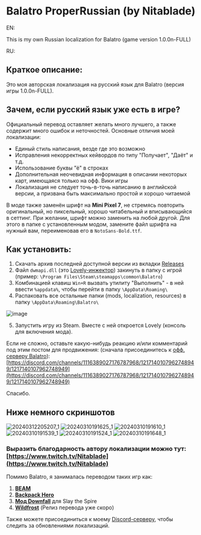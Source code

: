 # Balatro ProperRussian (by Nitablade)
EN:

This is my own Russian localization for Balatro (game version 1.0.0n-FULL)

RU:
## Краткое описание:
Это моя авторская локализация на русский язык для Balatro (версия игры 1.0.0n-FULL).

## Зачем, если русский язык уже есть в игре?

Официальный перевод оставляет желать много лучшего, а также содержит много ошибок и неточностей. Основные отличия моей локализации:

- Единый стиль написания, везде где это возможно
- Исправления некорректных кейвордов по типу "Получает", "Даёт" и т.д.
- Использование буквы "ё" в строках
- Дополнительная неочевидная информация в описании некоторых карт, имеющаяся только на офф. Вики игры
- Локализация не следует точь-в-точь написанию в английской версии, а призвана быть максимально простой и хорошо читаемой

В моде также заменён шрифт на **Mini Pixel 7**, не стремясь повторить оригинальный, но пиксельный, хорошо читабельный и вписывающийся в сеттинг. При желании, шрифт можно заменить на любой другой. Для этого в папке с установленным модом, замените файл шрифта на нужный вам, переименовав его в ```NotoSans-Bold.ttf```.

## Как установить:
1. Скачать архив последней доступной версии из вкладки [Releases](https://github.com/Nitablade/Balatro_ProperRussian/releases)
2. Файл ```dwmapi.dll``` (это [Lovely-инжектор](https://github.com/ethangreen-dev/lovely-injector/releases)) закинуть в папку с игрой (пример: ```\Program Files\Steam\steamapps\common\Balatro```)
3. Комбинацией клавиш ```Win+R``` вызвать утилиту "Выполнить" - в ней ввести ```%appdata%```, чтобы перейти в папку ```\AppData\Roaming\```
4. Распаковать все остальные папки (mods, localization, resources) в папку ```\AppData\Roaming\Balatro\```

![image](https://github.com/Nitablade/Balatro_ProperRussian/assets/109508685/2b936a3e-3751-480c-9a0e-ead88eac2a21)

5. Запустить игру из Steam. Вместе с ней откроется Lovely (консоль для включения мода).

Если не сложно, оставьте какую-нибудь реакцию и/или комментарий под этим постом для продвижения: (сначала присоединитесь к [офф. серверу Balatro](https://discord.gg/cbbuVAU9)): [https://discord.com/channels/1116389027176787968/1217140107962748949/1217140107962748949](https://discord.com/channels/1116389027176787968/1217140107962748949/1217140107962748949)

Спасибо.

## Ниже немного скриншотов
![20240312205207_1](https://github.com/Nitablade/Balatro_ProperRussian/assets/109508685/4108fc39-df24-4842-8254-63011a284b23)
![20240310191625_1](https://github.com/Nitablade/Balatro_ProperRussian/assets/109508685/c3225960-1cd4-4863-a942-d582c8985e09)
![20240310191610_1](https://github.com/Nitablade/Balatro_ProperRussian/assets/109508685/7cfb70ff-26c2-493d-bcc5-2c34c5a68ee4)
![20240310191539_1](https://github.com/Nitablade/Balatro_ProperRussian/assets/109508685/8797c190-7ce1-4f95-b66e-e6ed716a83f4)
![20240310191524_1](https://github.com/Nitablade/Balatro_ProperRussian/assets/109508685/ec4a20e2-0353-49b9-9838-e647361e2ec6)
![20240310191648_1](https://github.com/Nitablade/Balatro_ProperRussian/assets/109508685/572e28fc-fc1e-47e0-864d-e119664fde50)


### Выразить благодарность автору локализации можно тут: [https://www.twitch.tv/Nitablade](https://www.twitch.tv/Nitablade)

Помимо Balatro, я занималась переводом таких игр как:
1) [**BEAM**](https://store.steampowered.com/app/1067430/Beam/)
2) [**Backpack Hero**](https://store.steampowered.com/app/1970580/Backpack_Hero/)
3) [**Мод Downfall**](https://steamcommunity.com/sharedfiles/filedetails/?id=1610056683&searchtext=Downfall) для Slay the Spire
4) [**Wildfrost**](https://store.steampowered.com/app/1811990/Wildfrost/) (Релиз перевода уже скоро)

Также можете присоединиться к моему [Discord-серверу](https://discord.gg/zFAGDn6QMs), чтобы следить за обновлениями локализаций.
